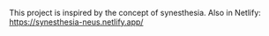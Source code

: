 This project is inspired by the concept of synesthesia. Also in Netlify: https://synesthesia-neus.netlify.app/